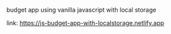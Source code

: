 budget app using vanilla javascript with local storage

link: https://js-budget-app-with-localstorage.netlify.app
